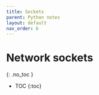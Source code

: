 ```yaml
---
title: Sockets
parent: Python notes
layout: default
nav_order: 6
---
```


# Network sockets
{: .no_toc }

- TOC
{:toc} 


